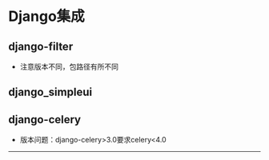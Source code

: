 # Django集成


## django-filter

- 注意版本不同，包路径有所不同


## django_simpleui



## django-celery
- 版本问题：django-celery>3.0要求celery<4.0



---


